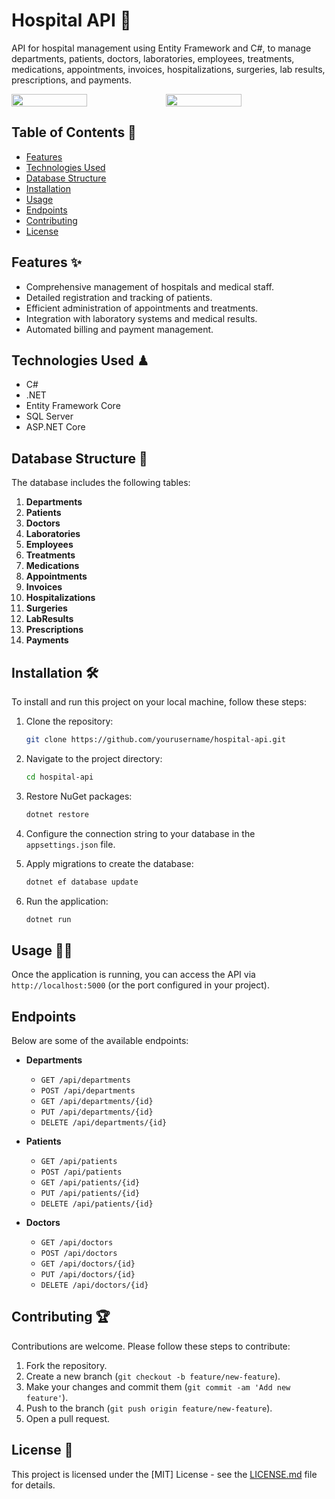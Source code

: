 # Hospital API 🏥

API for hospital management using Entity Framework and C#, to manage departments, patients, doctors, laboratories, employees, treatments, medications, appointments, invoices, hospitalizations, surgeries, lab results, prescriptions, and payments.

<div style="display: flex;">
  <img src="https://github.com/K3ury99/Hospital-API/assets/128008789/0b513eaa-c2c6-450c-b4b3-24db3f11749a" width="49%"></img>
  <img src="https://github.com/K3ury99/Hospital-API/assets/128008789/75287c78-6298-4395-aa80-bea91ed84ee2" width="49%"></img>
</div>


## Table of Contents 📔

- [Features](#features)
- [Technologies Used](#technologies-used)
- [Database Structure](#database-structure)
- [Installation](#installation)
- [Usage](#usage)
- [Endpoints](#endpoints)
- [Contributing](#contributing)
- [License](#license)

## Features ✨

- Comprehensive management of hospitals and medical staff.
- Detailed registration and tracking of patients.
- Efficient administration of appointments and treatments.
- Integration with laboratory systems and medical results.
- Automated billing and payment management.

## Technologies Used ♟

- C#
- .NET
- Entity Framework Core
- SQL Server
- ASP.NET Core

## Database Structure 💎

The database includes the following tables:

1. **Departments**
2. **Patients**
3. **Doctors**
4. **Laboratories**
5. **Employees**
6. **Treatments**
7. **Medications**
8. **Appointments**
9. **Invoices**
10. **Hospitalizations**
11. **Surgeries**
12. **LabResults**
13. **Prescriptions**
14. **Payments**

## Installation 🛠

To install and run this project on your local machine, follow these steps:

1. Clone the repository:
    ```bash
    git clone https://github.com/yourusername/hospital-api.git
    ```

2. Navigate to the project directory:
    ```bash
    cd hospital-api
    ```

3. Restore NuGet packages:
    ```bash
    dotnet restore
    ```

4. Configure the connection string to your database in the `appsettings.json` file.

5. Apply migrations to create the database:
    ```bash
    dotnet ef database update
    ```

6. Run the application:
    ```bash
    dotnet run
    ```

## Usage 🐱‍👤

Once the application is running, you can access the API via `http://localhost:5000` (or the port configured in your project).

## Endpoints

Below are some of the available endpoints:

- **Departments**
  - `GET /api/departments`
  - `POST /api/departments`
  - `GET /api/departments/{id}`
  - `PUT /api/departments/{id}`
  - `DELETE /api/departments/{id}`

- **Patients**
  - `GET /api/patients`
  - `POST /api/patients`
  - `GET /api/patients/{id}`
  - `PUT /api/patients/{id}`
  - `DELETE /api/patients/{id}`

- **Doctors**
  - `GET /api/doctors`
  - `POST /api/doctors`
  - `GET /api/doctors/{id}`
  - `PUT /api/doctors/{id}`
  - `DELETE /api/doctors/{id}`

## Contributing 🏆

Contributions are welcome. Please follow these steps to contribute:

1. Fork the repository.
2. Create a new branch (`git checkout -b feature/new-feature`).
3. Make your changes and commit them (`git commit -am 'Add new feature'`).
4. Push to the branch (`git push origin feature/new-feature`).
5. Open a pull request.

## License 📏

This project is licensed under the [MIT] License - see the [LICENSE.md](LICENSE.md) file for details.
